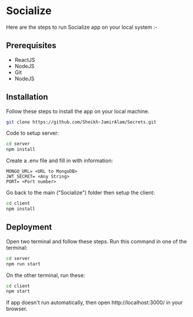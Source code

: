 # Socialize

Here are the steps to run Socialize app on your local system :-

## Prerequisites

- ReactJS
- NodeJS
- Git
- NodeJS

## Installation

Follow these steps to install the app on your local machine.

```sh
git clone https://github.com/Sheikh-JamirAlam/Secrets.git
```

Code to setup server:

```sh
cd server
npm install
```

Create a .env file and fill in with information:

```
MONGO_URL= <URL to MongoDB>
JWT_SECRET= <Any String>
PORT= <Port number>
```

Go back to the main ("Socialize") folder then setup the client:

```sh
cd client
npm install
```

## Deployment

Open two terminal and follow these steps.
Run this command in one of the terminal:

```sh
cd server
npm run start
```

On the other terminal, run these:

```sh
cd client
npm start
```

If app doesn't run automatically, then open http://localhost:3000/ in your browser.
